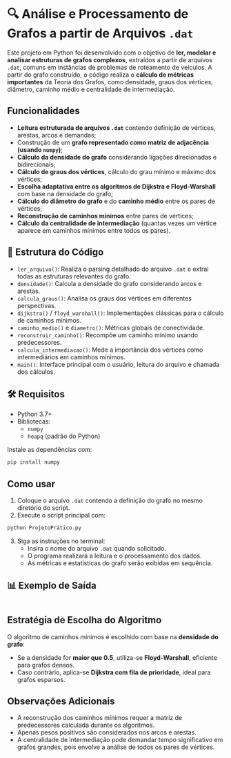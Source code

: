# 🔍 Análise e Processamento de Grafos a partir de Arquivos `.dat`

Este projeto em Python foi desenvolvido com o objetivo de **ler, modelar e analisar estruturas de grafos complexos**, extraídos a partir de arquivos `.dat`, comuns em instâncias de problemas de roteamento de veículos. A partir do grafo construído, o código realiza o **cálculo de métricas importantes** da Teoria dos Grafos, como densidade, graus dos vértices, diâmetro, caminho médio e centralidade de intermediação.

## Funcionalidades

- **Leitura estruturada de arquivos `.dat`** contendo definição de vértices, arestas, arcos e demandas;
- Construção de um **grafo representado como matriz de adjacência (usando `numpy`)**;
- **Cálculo da densidade do grafo** considerando ligações direcionadas e bidirecionais;
- **Cálculo de graus dos vértices**, cálculo do grau mínimo e máximo dos vértices;
- **Escolha adaptativa entre os algoritmos de Dijkstra e Floyd-Warshall** com base na densidade do grafo;
- **Cálculo do diâmetro do grafo** e do **caminho médio** entre os pares de vértices;
- **Reconstrução de caminhos mínimos** entre pares de vértices;
- **Cálculo da centralidade de intermediação** (quantas vezes um vértice aparece em caminhos mínimos entre todos os pares).

## 📁 Estrutura do Código

- `ler_arquivo()`: Realiza o parsing detalhado do arquivo `.dat` e extrai todas as estruturas relevantes do grafo.
- `densidade()`: Calcula a densidade do grafo considerando arcos e arestas.
- `calcula_graus()`: Analisa os graus dos vértices em diferentes perspectivas.
- `dijkstra()` / `floyd_warshall()`: Implementações clássicas para o cálculo de caminhos mínimos.
- `caminho_medio()` e `diametro()`: Métricas globais de conectividade.
- `reconstruir_caminho()`: Recompõe um caminho mínimo usando predecessores.
- `calcula_intermediacao()`: Mede a importância dos vértices como intermediários em caminhos mínimos.
- `main()`: Interface principal com o usuário, leitura do arquivo e chamada dos cálculos.

## 🛠️ Requisitos

- Python 3.7+
- Bibliotecas:
  - `numpy`
  - `heapq` (padrão do Python)

Instale as dependências com:

```bash
pip install numpy
```
## Como usar

1. Coloque o arquivo `.dat` contendo a definição do grafo no mesmo diretório do script.
2. Execute o script principal com:

```bash
python ProjetoPrático.py
```

3. Siga as instruções no terminal:
   - Insira o nome do arquivo `.dat` quando solicitado.
   - O programa realizará a leitura e o processamento dos dados.
   - As métricas e estatísticas do grafo serão exibidas em sequência.

## 📊 Exemplo de Saída

```bash

```

## Estratégia de Escolha do Algoritmo

O algoritmo de caminhos mínimos é escolhido com base na **densidade do grafo**:

- Se a densidade for **maior que 0.5**, utiliza-se **Floyd-Warshall**, eficiente para grafos densos.
- Caso contrário, aplica-se **Dijkstra com fila de prioridade**, ideal para grafos esparsos.

## Observações Adicionais

- A reconstrução dos caminhos mínimos requer a matriz de predecessores calculada durante os algoritmos.
- Apenas pesos positivos são considerados nos arcos e arestas.
- A centralidade de intermediação pode demandar tempo significativo em grafos grandes, pois envolve a análise de todos os pares de vértices.
